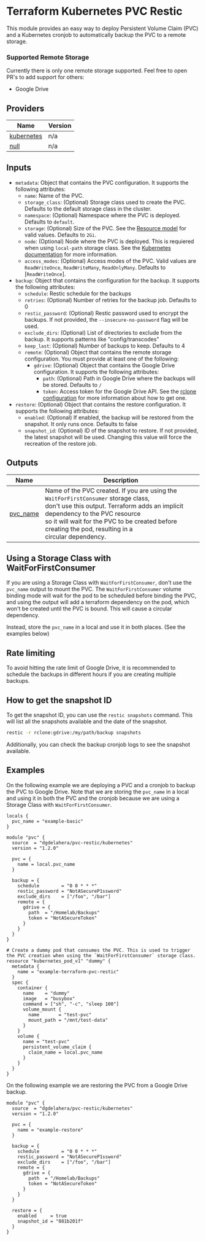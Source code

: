 <!-- BEGIN_TF_DOCS -->
# Terraform Kubernetes PVC Restic

This module provides an easy way to deploy Persistent Volume Claim (PVC) and a
Kubernetes cronjob to automatically backup the PVC to a remote storage.

### Supported Remote Storage

Currently there is only one remote storage supported. Feel free to open PR's to add support for others:

* Google Drive

## Providers

| Name | Version |
|------|---------|
| <a name="provider_kubernetes"></a> [kubernetes](#provider\_kubernetes) | n/a |
| <a name="provider_null"></a> [null](#provider\_null) | n/a |

## Inputs

- `metadata`: Object that contains the PVC configuration. It supports the following attributes:
  - `name`: Name of the PVC.
  - `storage_class`: (Optional) Storage class used to create the PVC. Defaults to the default storage class in the cluster.
  - `namespace`: (Optional) Namespace where the PVC is deployed. Defaults to `default`.
  - `storage`: (Optional) Size of the PVC. See the [Resource model](https://github.com/kubernetes/design-proposals-archive/blob/main/scheduling/resources.md)
  for valid values. Defaults to `2Gi`.
  - `node`: (Optional) Node where the PVC is deployed. This is requiered when using `local-path` storage class.
    See the [Kubernetes documentation](https://kubernetes.io/docs/reference/labels-annotations-taints/#volume-kubernetes-io-selected-node) for more information.
  - `access_modes`: (Optional) Access modes of the PVC. Valid values are `ReadWriteOnce`, `ReadWriteMany`, `ReadOnlyMany`. Defaults to [`ReadWriteOnce`].
- `backup`:   Object that contains the configuration for the backup. It supports the following attributes:
  - `schedule`: Restic schedule for the backups
  - `retries`: (Optional) Number of retries for the backup job. Defaults to 0
  - `restic_password`: (Optional) Restic password used to encrypt the backups. If not provided, the `--insecure-no-password` flag will be used.
  - `exclude_dirs`: (Optional) List of directories to exclude from the backup. It supports patterns like "config/transcodes"
  - `keep_last`: (Optional) Number of backups to keep. Defaults to 4
  - `remote`: (Optional) Object that contains the remote storage configuration. You must provide at least one of the following:
    - `gdrive`: (Optional) Object that contains the Google Drive configuration. It supports the following attributes:
      - `path`: (Optional) Path in Google Drive where the backups will be stored. Defaults to `/`
      - `token`: Access token for the Google Drive API. See the [rclone configuration](https://rclone.org/drive/) for more information 
        about how to get one.
- `restore`: (Optional) Object that contains the restore configuration. It supports the following attributes:
  - `enabled`: (Optional) If enabled, the backup will be restored from the snapshot. It only runs once. Defaults to false
  - `snapshot_id`: (Optional) ID of the snapshot to restore. If not provided, the latest snapshot will be used. Changing this
  value will force the recreation of the restore job.

## Outputs

| Name | Description |
|------|-------------|
| <a name="output_pvc_name"></a> [pvc\_name](#output\_pvc\_name) | Name of the PVC created. If you are using the `WaitForFirstConsumer` storage class,<br/>  don't use this output. Terraform adds an implicit dependency to the PVC resource<br/>  so it will wait for the PVC to be created before creating the pod, resulting in a<br/>  circular dependency. |

## Using a Storage Class with WaitForFirstConsumer

If you are using a Storage Class with `WaitForFirstConsumer`, don't use the `pvc_name` output to mount
the PVC. The `WaitForFirstConsumer` volume binding mode will wait for the pod to be scheduled before
binding the PVC, and using the output will add a terraform dependency on the pod, which won't be created
until the PVC is bound. This will cause a circular dependency.

Instead, store the `pvc_name` in a local and use it in both places. (See the examples below)

## Rate limiting

To avoid hitting the rate limit of Google Drive, it is recommended to schedule the backups in different
hours if you are creating multiple backups.

## How to get the snapshot ID

To get the snapshot ID, you can use the `restic snapshots` command. This will list all the snapshots available
and the date of the snapshot.

```bash
restic -r rclone:gdrive:/my/path/backup snapshots
```

Additionally, you can check the backup cronjob logs to see the snapshot available.

## Examples

On the following example we are deploying a PVC and a cronjob to backup the PVC to Google Drive.
Note that we are storing the `pvc_name` in a local and using it in both the PVC and the cronjob
because we are using a Storage Class with `WaitForFirstConsumer`.

```hcl
locals {
  pvc_name = "example-basic"
}

module "pvc" {
  source  = "dgdelahera/pvc-restic/kubernetes"
  version = "1.2.0"

  pvc = {
    name = local.pvc_name
  }

  backup = {
    schedule        = "0 0 * * *"
    restic_password = "NotASecureP1ssword"
    exclude_dirs    = ["/foo", "/bar"]
    remote = {
      gdrive = {
        path  = "/Homelab/Backups"
        token = "NotASecureToken"
      }
    }
  }
}

# Create a dummy pod that consumes the PVC. This is used to trigger the PVC creation when using the `WaitForFirstConsumer` storage class.
resource "kubernetes_pod_v1" "dummy" {
  metadata {
    name = "example-terraform-pvc-restic"
  }
  spec {
    container {
      name    = "dummy"
      image   = "busybox"
      command = ["sh", "-c", "sleep 100"]
      volume_mount {
        name       = "test-pvc"
        mount_path = "/mnt/test-data"
      }
    }
    volume {
      name = "test-pvc"
      persistent_volume_claim {
        claim_name = local.pvc_name
      }
    }
  }
}
```

On the following example we are restoring the PVC from a Google Drive backup.

```hcl
module "pvc" {
  source  = "dgdelahera/pvc-restic/kubernetes"
  version = "1.2.0"

  pvc = {
    name = "example-restore"
  }

  backup = {
    schedule        = "0 0 * * *"
    restic_password = "NotASecureP1ssword"
    exclude_dirs    = ["/foo", "/bar"]
    remote = {
      gdrive = {
        path  = "/Homelab/Backups"
        token = "NotASecureToken"
      }
    }
  }

  restore = {
    enabled     = true
    snapshot_id = "081b201f"
  }
}
```
<!-- END_TF_DOCS -->